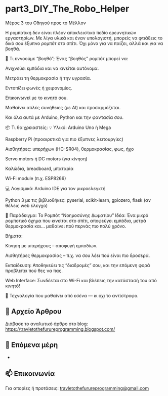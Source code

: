 # part3_DIY_The_Robo_Helper

 Μέρος 3 του Οδηγού προς το Μέλλον

Η ρομποτική δεν είναι πλέον αποκλειστικό πεδίο ερευνητικών εργαστηρίων. Με λίγα υλικά και έναν υπολογιστή, μπορείς να φτιάξεις το δικό σου έξυπνο ρομπότ στο σπίτι. Όχι μόνο για να παίζει, αλλά και για να βοηθά.

🔧 Τι εννοούμε “βοηθό”;
Ένας “βοηθός” ρομπότ μπορεί να:

Ανιχνεύει εμπόδια και να κινείται αυτόνομα.

Μετράει τη θερμοκρασία ή την υγρασία.

Εντοπίζει φωνές ή χειρονομίες.

Επικοινωνεί με το κινητό σου.

Μαθαίνει απλές συνήθειες (με AI) και προσαρμόζεται.

Και όλα αυτά με Arduino, Python και την φαντασία σου.

📦 Τι θα χρειαστείς:
💡 Υλικό:
Arduino Uno ή Mega

Raspberry Pi (προαιρετικά για πιο έξυπνες λειτουργίες)

Αισθητήρες: υπερήχων (HC-SR04), θερμοκρασίας, φως, ήχο

Servo motors ή DC motors (για κίνηση)

Καλώδια, breadboard, μπαταρία

Wi-Fi module (π.χ. ESP8266)

💻 Λογισμικό:
Arduino IDE για τον μικροελεγκτή

Python 3 με τις βιβλιοθήκες: pyserial, scikit-learn, gpiozero, flask (αν θέλεις web έλεγχο)

🧠 Παράδειγμα: Το Ρομπότ “Νοημοσύνης Δωματίου”
Ιδέα: Ένα μικρό ρομποτικό όχημα που κινείται στο σπίτι, αποφεύγει εμπόδια, μετρά θερμοκρασία και… μαθαίνει πού περνάς πιο πολύ χρόνο.

Βήματα:

Κίνηση με υπερήχους – αποφυγή εμποδίων.

Αισθητήρες θερμοκρασίας – π.χ. να σου λέει πού είναι πιο δροσερά.

Εκπαίδευση: Αποθηκεύει τις “διαδρομές” σου, και την επόμενη φορά προβλέπει πού θες να πας.

Web Interface: Συνδέεται στο Wi-Fi και βλέπεις την κατάστασή του από κινητό!

💬 Τεχνολογία που μαθαίνει από εσένα — κι όχι το αντίστροφο.

## 📄 Αρχείο Άρθρου
Διάβασε το αναλυτικό άρθρο στο blog: https://travletothefurureprogramming.blogspot.com/

## 🧠 Επόμενα μέρη
- 

## 📫 Επικοινωνία
Για απορίες ή προτάσεις: travletothefurureprogramming@gmail.com
